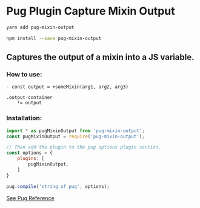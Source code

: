 # Pug Plugin Capture Mixin Output

```bash
yarn add pug-mixin-output
```

```bash
npm install --save pug-mixin-output
```

## Captures the output of a mixin into a JS variable.

### How to use:

```pug
- const output = +someMixin(arg1, arg2, arg3)

.output-container
    != output
```


### Installation:
```js
import * as pugMixinOutput from 'pug-mixin-output';
const pugMixinOutput = require('pug-mixin-output');

// Then add the plugin to the pug options plugin section.
const options = {
    plugins: [
        pugMixinOutput,
    ]
}

pug.compile('string of pug', options);
```

[See Pug Reference](https://pugjs.org/api/reference.html)